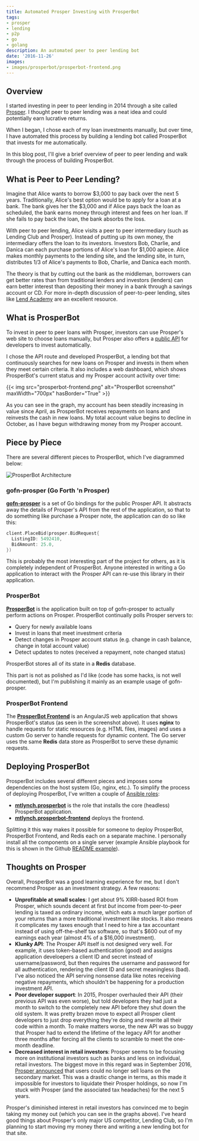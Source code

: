 ```yaml
---
title: Automated Prosper Investing with ProsperBot
tags:
- prosper
- lending
- p2p
- go
- golang
description: An automated peer to peer lending bot
date: '2016-11-26'
images:
- images/prosperbot/prosperbot-frontend.png
---
```


## Overview

I started investing in peer to peer lending in 2014 through a site called [Prosper](https://www.prosper.com/). I thought peer to peer lending was a neat idea and could potentially earn lucrative returns.

When I began, I chose each of my loan investments manually, but over time, I have automated this process by building a lending bot called ProsperBot that invests for me automatically.

In this blog post, I'll give a brief overview of peer to peer lending and walk through the process of building ProsperBot.

## What is Peer to Peer Lending?

Imagine that Alice wants to borrow $3,000 to pay back over the next 5 years. Traditionally, Alice's best option would be to apply for a loan at a bank. The bank gives her the $3,000 and if Alice pays back the loan as scheduled, the bank earns money through interest and fees on her loan. If she fails to pay back the loan, the bank absorbs the loss.

With peer to peer lending, Alice visits a peer to peer intermediary (such as Lending Club and Prosper). Instead of putting up its own money, the intermediary offers the loan to its investors. Investors Bob, Charlie, and Danica can each purchase portions of Alice's loan for $1,000 apiece. Alice makes monthly payments to the lending site, and the lending site, in turn, distributes 1/3 of Alice's payments to Bob, Charlie, and Danica each month.

The theory is that by cutting out the bank as the middleman, borrowers can get better rates than from traditional lenders and investors (lenders) can earn better interest than depositing their money in a bank through a savings account or CD. For more in-depth discussion of peer-to-peer lending, sites like [Lend Academy](http://www.lendacademy.com/) are an excellent resource.

## What is ProsperBot

To invest in peer to peer loans with Prosper, investors can use Prosper's web site to choose loans manually, but Prosper also offers a [public API](https://developers.prosper.com/) for developers to invest automatically.

I chose the API route and developed ProsperBot, a lending bot that continuously searches for new loans on Prosper and invests in them when they meet certain criteria. It also includes a web dashboard, which shows ProsperBot's current status and my Prosper account activity over time:

{{< img src="prosperbot-frontend.png" alt="ProsperBot screenshot" maxWidth="700px" hasBorder="True" >}}

As you can see in the graph, my account has been steadily increasing in value since April, as ProsperBot receives repayments on loans and reinvests the cash in new loans. My total account value begins to decline in October, as I have begun withdrawing money from my Prosper account.

## Piece by Piece

There are several different pieces to ProsperBot, which I've diagrammed below:

![ProsperBot Architecture](https://docs.google.com/drawings/d/1QMUzdufLQ5Ks3TOvmNd0ScuRk0U4QfxewHvXcQtSfnI/pub?w=1056&amp;h=784)

### gofn-prosper (Go Forth 'n Prosper)

**[gofn-prosper](https://github.com/mtlynch/gofn-prosper)** is a set of Go bindings for the public Prosper API. It abstracts away the details of Prosper's API from the rest of the application, so that to do something like purchase a Prosper note, the application can do so like this:

```go
client.PlaceBid(prosper.BidRequest{
  ListingID: 5492410,
  BidAmount: 25.0,
})
```

This is probably the most interesting part of the project for others, as it is completely independent of ProsperBot. Anyone interested in writing a Go application to interact with the Prosper API can re-use this library in their application.

### ProsperBot

**[ProsperBot](https://github.com/mtlynch/prosperbot)** is the application built on top of gofn-prosper to actually perform actions on Prosper. ProsperBot continually polls Prosper servers to:

* Query for newly available loans
* Invest in loans that meet investment criteria
* Detect changes in Prosper account status (e.g. change in cash balance, change in total account value)
* Detect updates to notes (received a repayment, note changed status)

ProsperBot stores all of its state in a **Redis** database.

This part is not as polished as I'd like (code has some hacks, is not well documented), but I'm publishing it mainly as an example usage of gofn-prosper.

### ProsperBot Frontend

The **[ProsperBot Frontend](https://github.com/mtlynch/prosperbot-frontend)** is an AngularJS web application that shows ProsperBot's status (as seen in the screenshot above). It uses **nginx** to handle requests for static resources (e.g. HTML files, images) and uses a custom Go server to handle requests for dynamic content. The Go server uses the same **Redis** data store as ProsperBot to serve these dynamic requests.

## Deploying ProsperBot

ProsperBot includes several different pieces and imposes some dependencies on the host system (Go, nginx, etc.). To simplify the process of deploying ProsperBot, I've written a couple of [Ansible roles](https://www.ansible.com/):

* **[mtlynch.prosperbot](https://galaxy.ansible.com/mtlynch/prosperbot/)** is the role that installs the core (headless) ProsperBot application.
* **[mtlynch.prosperbot-frontend](https://galaxy.ansible.com/mtlynch/prosperbot-frontend/)** deploys the frontend.

Splitting it this way makes it possible for someone to deploy ProsperBot, ProsperBot Frontend, and Redis each on a separate machine. I personally install all the components on a single server (example Ansible playbook for this is shown in the Github [README example](https://github.com/mtlynch/ansible-role-prosperbot-frontend#example-playbook)).

## Thoughts on Prosper

Overall, ProsperBot was a good learning experience for me, but I don't recommend Prosper as an investment strategy. A few reasons:

* **Unprofitable at small scales**: I get about 9% XIRR-based ROI from Prosper, which sounds decent at first *but* income from peer-to-peer lending is taxed as ordinary income, which eats a much larger portion of your returns than a more traditional investment like stocks. It also means it complicates my taxes enough that I need to hire a tax accountant instead of using off-the-shelf tax software, so that's $600 out of my earnings each year (almost 4% of a $16,000 investment).
* **Klunky API**: The Prosper API itself is not designed very well. For example, it uses token-based authentication (good) and assigns application develoepers a client ID and secret instead of username/password, but then requires the username and password for all authentication, rendering the client ID and secret meaningless (bad). I've also noticed the API serving nonsense data like notes receiving negative repayments, which shouldn't be happening for a production investment API.
* **Poor developer support**: In 2015, Prosper overhauled their API (their previous API was even worse), but told developers they had just a month to switch to the completely new API before they shut down the old system. It was pretty brazen move to expect all Prosper client developers to just drop everything they're doing and rewrite all their code within a month. To make matters worse, the new API was so buggy that Prosper had to extend the lifetime of the legacy API for another three months after forcing all the clients to scramble to meet the one-month deadline.
* **Decreased interest in retail investors**: Prosper seems to be focusing more on institutional investors such as banks and less on individual, retail investors. The biggest move in this regard was in September 2016, [Prosper announced](http://forum.lendacademy.com/index.php/topic,4104.0.html) that users could no longer sell loans on the secondary market. This was a drastic change in terms, as this made it impossible for investors to liquidate their Prosper holdings, so now I'm stuck with Prosper (and the associated tax headaches) for the next 5 years.

Prosper's diminished interest in retail investors has convinced me to begin taking my money out (which you can see in the graphs above). I've heard good things about Prosper's only major US competitor, Lending Club, so I'm planning to start moving my money there and writing a new lending bot for that site.
